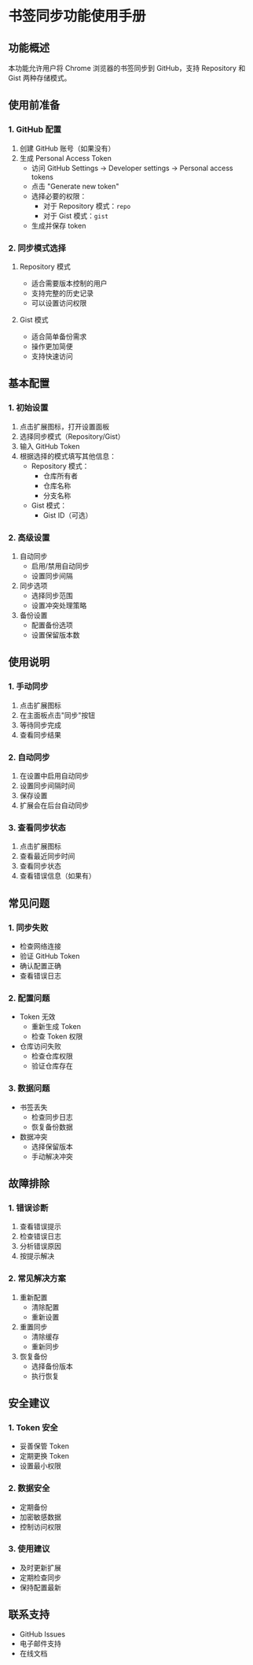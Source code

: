 # 书签同步功能使用手册

## 功能概述
本功能允许用户将 Chrome 浏览器的书签同步到 GitHub，支持 Repository 和 Gist 两种存储模式。

## 使用前准备

### 1. GitHub 配置
1. 创建 GitHub 账号（如果没有）
2. 生成 Personal Access Token
   - 访问 GitHub Settings -> Developer settings -> Personal access tokens
   - 点击 "Generate new token"
   - 选择必要的权限：
     - 对于 Repository 模式：`repo`
     - 对于 Gist 模式：`gist`
   - 生成并保存 token

### 2. 同步模式选择
1. Repository 模式
   - 适合需要版本控制的用户
   - 支持完整的历史记录
   - 可以设置访问权限

2. Gist 模式
   - 适合简单备份需求
   - 操作更加简便
   - 支持快速访问

## 基本配置

### 1. 初始设置
1. 点击扩展图标，打开设置面板
2. 选择同步模式（Repository/Gist）
3. 输入 GitHub Token
4. 根据选择的模式填写其他信息：
   - Repository 模式：
     - 仓库所有者
     - 仓库名称
     - 分支名称
   - Gist 模式：
     - Gist ID（可选）

### 2. 高级设置
1. 自动同步
   - 启用/禁用自动同步
   - 设置同步间隔
2. 同步选项
   - 选择同步范围
   - 设置冲突处理策略
3. 备份设置
   - 配置备份选项
   - 设置保留版本数

## 使用说明

### 1. 手动同步
1. 点击扩展图标
2. 在主面板点击"同步"按钮
3. 等待同步完成
4. 查看同步结果

### 2. 自动同步
1. 在设置中启用自动同步
2. 设置同步间隔时间
3. 保存设置
4. 扩展会在后台自动同步

### 3. 查看同步状态
1. 点击扩展图标
2. 查看最近同步时间
3. 查看同步状态
4. 查看错误信息（如果有）

## 常见问题

### 1. 同步失败
- 检查网络连接
- 验证 GitHub Token
- 确认配置正确
- 查看错误日志

### 2. 配置问题
- Token 无效
  - 重新生成 Token
  - 检查 Token 权限
- 仓库访问失败
  - 检查仓库权限
  - 验证仓库存在

### 3. 数据问题
- 书签丢失
  - 检查同步日志
  - 恢复备份数据
- 数据冲突
  - 选择保留版本
  - 手动解决冲突

## 故障排除

### 1. 错误诊断
1. 查看错误提示
2. 检查错误日志
3. 分析错误原因
4. 按提示解决

### 2. 常见解决方案
1. 重新配置
   - 清除配置
   - 重新设置
2. 重置同步
   - 清除缓存
   - 重新同步
3. 恢复备份
   - 选择备份版本
   - 执行恢复

## 安全建议

### 1. Token 安全
- 妥善保管 Token
- 定期更换 Token
- 设置最小权限

### 2. 数据安全
- 定期备份
- 加密敏感数据
- 控制访问权限

### 3. 使用建议
- 及时更新扩展
- 定期检查同步
- 保持配置最新

## 联系支持
- GitHub Issues
- 电子邮件支持
- 在线文档 
